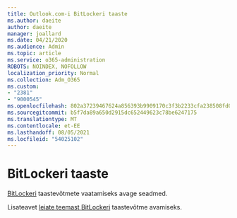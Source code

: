 ```yaml
---
title: Outlook.com-i BitLockeri taaste
ms.author: daeite
author: daeite
manager: joallard
ms.date: 04/21/2020
ms.audience: Admin
ms.topic: article
ms.service: o365-administration
ROBOTS: NOINDEX, NOFOLLOW
localization_priority: Normal
ms.collection: Adm_O365
ms.custom:
- "2381"
- "9000545"
ms.openlocfilehash: 802a37239467624a856393b9909170c3f3b2233cfa238508fd0515749a71d1a6
ms.sourcegitcommit: b5f7da89a650d2915dc652449623c78be6247175
ms.translationtype: MT
ms.contentlocale: et-EE
ms.lasthandoff: 08/05/2021
ms.locfileid: "54025102"
---
```

# <a name="bitlocker-recovery"></a>BitLockeri taaste

[BitLockeri](https://account.microsoft.com/devices/recoverykey) taastevõtmete vaatamiseks avage seadmed.

Lisateavet [leiate teemast BitLockeri](https://support.microsoft.com/help/4026181) taastevõtme avamiseks.